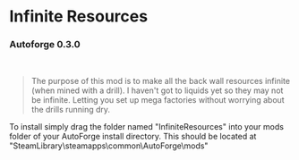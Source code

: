 # Infinite Resources

### Autoforge 0.3.0

<br>

> The purpose of this mod is to make all the back wall resources infinite (when mined with a drill). I haven't got to liquids yet so they may not be infinite. Letting you set up mega factories without worrying about the drills running dry.

To install simply drag the folder named "InfiniteResources" into your mods folder of your AutoForge install directory. This should be located at "SteamLibrary\steamapps\common\AutoForge\mods"